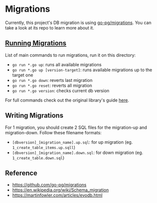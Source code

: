 # Migrations

Currently, this project's DB migration is using [go-pg/migrations](https://github.com/go-pg/migrations). You can take a
look at its repo to learn more about it.

## [Running Migrations](https://github.com/go-pg/migrations#run-migrations)

List of main commands to run migrations, run it on this directory:

- `go run *.go up`: runs all available migrations
- `go run *.go up [version-target]`: runs available migrations up to the target one
- `go run *.go down`: reverts last migration
- `go run *.go reset`: reverts all migration
- `go run *.go version`: checks current db version

For full commands check out the original library's guide
[here](https://github.com/go-pg/migrations#run-migrations).

## Writing Migrations

For 1 migration, you should create 2 SQL files for the migration-up and migration-down. Follow these filename formats:

- `[dbversion]_[migration_name].up.sql`: for up migration (eg. `1_create_table_items.up.sqll`)
- `[dbversion]_[migration_name].down.sql`: for down migration (eg. `1_create_table.down.sql`)

## Reference

- https://github.com/go-pg/migrations
- https://en.wikipedia.org/wiki/Schema_migration
- https://martinfowler.com/articles/evodb.html
